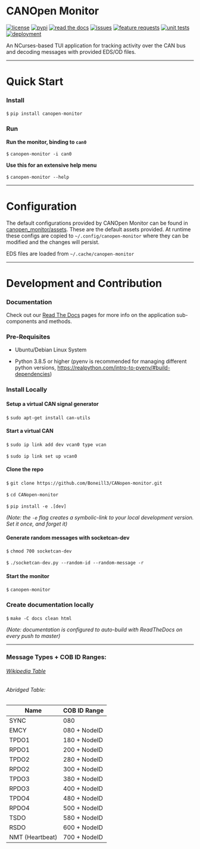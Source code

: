 # CANOpen Monitor

[![license](https://img.shields.io/github/license/oresat/CANopen-monitor)](./LICENSE)
[![pypi](https://img.shields.io/pypi/v/canopen-monitor)](https://pypi.org/project/canopen-monitor)
[![read the docs](https://readthedocs.org/projects/canopen-monitor/badge/?version=latest)](https://canopen-monitor.readthedocs.io)
[![issues](https://img.shields.io/github/issues/oresat/CANopen-monitor/bug?label=issues)](https://github.com/oresat/CANopen-monitor/issues?q=is%3Aopen+is%3Aissue+label%3Abug)
[![feature requests](https://img.shields.io/github/issues/oresat/CANopen-monitor/feature%20request?color=purple&label=feature%20requests)](https://github.com/oresat/CANopen-monitor/labels/feature%20request)
[![unit tests](https://img.shields.io/github/workflow/status/oresat/CANopen-monitor/Unit%20Tests?label=unit%20tests)](https://github.com/oresat/CANopen-monitor/actions?query=workflow%3A%22Unit+Tests%22)
[![deployment](https://img.shields.io/github/workflow/status/oresat/CANopen-monitor/Deploy%20to%20PyPi?label=deployment)](https://github.com/oresat/CANopen-monitor/actions?query=workflow%3A%22Deploy+to+PyPi%22)

An NCurses-based TUI application for tracking activity over the CAN bus and decoding messages with provided EDS/OD files.

***

# Quick Start

### Install

`$` `pip install canopen-monitor`

### Run

**Run the monitor, binding to `can0`**

`$` `canopen-monitor -i can0`

**Use this for an extensive help menu**

`$` `canopen-monitor --help`

***

# Configuration
The default configurations provided by CANOpen Monitor can be found in 
[canopen_monitor/assets](./canopen_monitor/assets). These are the default 
assets provided. At runtime these configs are copied to 
`~/.config/canopen-monitor` where they can be modified and the changes 
will persist.

EDS files are loaded from `~/.cache/canopen-monitor`
***

# Development and Contribution

### Documentation

Check out our [Read The Docs](https://canopen-monitor.readthedocs.io) pages for more info on the application sub-components and methods.

### Pre-Requisites
* Ubuntu/Debian Linux System
  
* Python 3.8.5 or higher (pyenv is recommended for managing different python versions, https://realpython.com/intro-to-pyenv/#build-dependencies)

### Install Locally

#### Setup a virtual CAN signal generator
`$` `sudo apt-get install can-utils`

#### Start a virtual CAN
`$` `sudo ip link add dev vcan0 type vcan`

`$` `sudo ip link set up vcan0`

#### Clone the repo
`$` `git clone https://github.com/Boneill3/CANopen-monitor.git`

`$` `cd CANopen-monitor`

`$` `pip install -e .[dev]`

*(Note: the `-e` flag creates a symbolic-link to your local development version. Set it once, and forget it)*

#### Generate random messages with socketcan-dev
`$` `chmod 700 socketcan-dev`

`$` `./socketcan-dev.py --random-id --random-message -r`

#### Start the monitor
`$` `canopen-monitor`

### Create documentation locally

`$` `make -C docs clean html`

*(Note: documentation is configured to auto-build with ReadTheDocs on every push to master)*

***

### Message Types + COB ID Ranges:

###### [Wikipedia Table](https://en.wikipedia.org/wiki/CANopen#Predefined_Connection_Set.5B7.5D)

###### Abridged Table:

| Name            | COB ID Range |
|-----------------|--------------|
| SYNC            | 080          |
| EMCY            | 080 + NodeID |
| TPDO1           | 180 + NodeID |
| RPDO1           | 200 + NodeID |
| TPDO2           | 280 + NodeID |
| RPDO2           | 300 + NodeID |
| TPDO3           | 380 + NodeID |
| RPDO3           | 400 + NodeID |
| TPDO4           | 480 + NodeID |
| RPDO4           | 500 + NodeID |
| TSDO            | 580 + NodeID |
| RSDO            | 600 + NodeID |
| NMT (Heartbeat) | 700 + NodeID |
